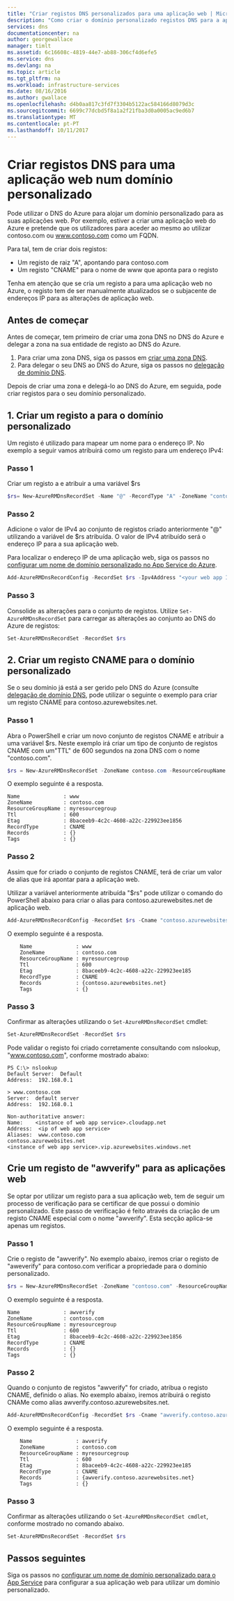 ```yaml
---
title: "Criar registos DNS personalizados para uma aplicação web | Microsoft Docs"
description: "Como criar o domínio personalizado registos DNS para a aplicação web utilizando o DNS do Azure."
services: dns
documentationcenter: na
author: georgewallace
manager: timlt
ms.assetid: 6c16608c-4819-44e7-ab88-306cf4d6efe5
ms.service: dns
ms.devlang: na
ms.topic: article
ms.tgt_pltfrm: na
ms.workload: infrastructure-services
ms.date: 08/16/2016
ms.author: gwallace
ms.openlocfilehash: d4b0aa817c3fd7f3304b5122ac584166d8079d3c
ms.sourcegitcommit: 6699c77dcbd5f8a1a2f21fba3d0a0005ac9ed6b7
ms.translationtype: MT
ms.contentlocale: pt-PT
ms.lasthandoff: 10/11/2017
---
```

# <a name="create-dns-records-for-a-web-app-in-a-custom-domain"></a>Criar registos DNS para uma aplicação web num domínio personalizado

Pode utilizar o DNS do Azure para alojar um domínio personalizado para as suas aplicações web. Por exemplo, estiver a criar uma aplicação web do Azure e pretende que os utilizadores para aceder ao mesmo ao utilizar contoso.com ou www.contoso.com como um FQDN.

Para tal, tem de criar dois registos:

* Um registo de raiz "A", apontando para contoso.com
* Um registo "CNAME" para o nome de www que aponta para o registo

Tenha em atenção que se cria um registo a para uma aplicação web no Azure, o registo tem de ser manualmente atualizados se o subjacente de endereços IP para as alterações de aplicação web.

## <a name="before-you-begin"></a>Antes de começar

Antes de começar, tem primeiro de criar uma zona DNS no DNS do Azure e delegar a zona na sua entidade de registo ao DNS do Azure.

1. Para criar uma zona DNS, siga os passos em [criar uma zona DNS](dns-getstarted-create-dnszone.md).
2. Para delegar o seu DNS ao DNS do Azure, siga os passos no [delegação de domínio DNS](dns-domain-delegation.md).

Depois de criar uma zona e delegá-lo ao DNS do Azure, em seguida, pode criar registos para o seu domínio personalizado.

## <a name="1-create-an-a-record-for-your-custom-domain"></a>1. Criar um registo a para o domínio personalizado

Um registo é utilizado para mapear um nome para o endereço IP. No exemplo a seguir vamos atribuirá como um registo para um endereço IPv4:

### <a name="step-1"></a>Passo 1

Criar um registo a e atribuir a uma variável $rs

```powershell
$rs= New-AzureRMDnsRecordSet -Name "@" -RecordType "A" -ZoneName "contoso.com" -ResourceGroupName "MyAzureResourceGroup" -Ttl 600
```

### <a name="step-2"></a>Passo 2

Adicione o valor de IPv4 ao conjunto de registos criado anteriormente "@" utilizando a variável de $rs atribuída. O valor de IPv4 atribuído será o endereço IP para a sua aplicação web.

Para localizar o endereço IP de uma aplicação web, siga os passos no [configurar um nome de domínio personalizado no App Service do Azure](../app-service/app-service-web-tutorial-custom-domain.md).

```powershell
Add-AzureRMDnsRecordConfig -RecordSet $rs -Ipv4Address "<your web app IP address>"
```

### <a name="step-3"></a>Passo 3

Consolide as alterações para o conjunto de registos. Utilize `Set-AzureRMDnsRecordSet` para carregar as alterações ao conjunto ao DNS do Azure de registos:

```powershell
Set-AzureRMDnsRecordSet -RecordSet $rs
```

## <a name="2-create-a-cname-record-for-your-custom-domain"></a>2. Criar um registo CNAME para o domínio personalizado

Se o seu domínio já está a ser gerido pelo DNS do Azure (consulte [delegação de domínio DNS](dns-domain-delegation.md), pode utilizar o seguinte o exemplo para criar um registo CNAME para contoso.azurewebsites.net.

### <a name="step-1"></a>Passo 1

Abra o PowerShell e criar um novo conjunto de registos CNAME e atribuir a uma variável $rs. Neste exemplo irá criar um tipo de conjunto de registos CNAME com um"TTL" de 600 segundos na zona DNS com o nome "contoso.com".

```powershell
$rs = New-AzureRMDnsRecordSet -ZoneName contoso.com -ResourceGroupName myresourcegroup -Name "www" -RecordType "CNAME" -Ttl 600
```

O exemplo seguinte é a resposta.

```
Name              : www
ZoneName          : contoso.com
ResourceGroupName : myresourcegroup
Ttl               : 600
Etag              : 8baceeb9-4c2c-4608-a22c-229923ee1856
RecordType        : CNAME
Records           : {}
Tags              : {}
```

### <a name="step-2"></a>Passo 2

Assim que for criado o conjunto de registos CNAME, terá de criar um valor de alias que irá apontar para a aplicação web.

Utilizar a variável anteriormente atribuída "$rs" pode utilizar o comando do PowerShell abaixo para criar o alias para contoso.azurewebsites.net de aplicação web.

```powershell
Add-AzureRMDnsRecordConfig -RecordSet $rs -Cname "contoso.azurewebsites.net"
```

O exemplo seguinte é a resposta.

```
    Name              : www
    ZoneName          : contoso.com
    ResourceGroupName : myresourcegroup
    Ttl               : 600
    Etag              : 8baceeb9-4c2c-4608-a22c-229923ee185
    RecordType        : CNAME
    Records           : {contoso.azurewebsites.net}
    Tags              : {}
```

### <a name="step-3"></a>Passo 3

Confirmar as alterações utilizando o `Set-AzureRMDnsRecordSet` cmdlet:

```powershell
Set-AzureRMDnsRecordSet -RecordSet $rs
```

Pode validar o registo foi criado corretamente consultando com nslookup, "www.contoso.com", conforme mostrado abaixo:

```
PS C:\> nslookup
Default Server:  Default
Address:  192.168.0.1

> www.contoso.com
Server:  default server
Address:  192.168.0.1

Non-authoritative answer:
Name:    <instance of web app service>.cloudapp.net
Address:  <ip of web app service>
Aliases:  www.contoso.com
contoso.azurewebsites.net
<instance of web app service>.vip.azurewebsites.windows.net
```

## <a name="create-an-awverify-record-for-web-apps"></a>Crie um registo de "awverify" para as aplicações web

Se optar por utilizar um registo para a sua aplicação web, tem de seguir um processo de verificação para se certificar de que possui o domínio personalizado. Este passo de verificação é feito através da criação de um registo CNAME especial com o nome "awverify". Esta secção aplica-se apenas um registos.

### <a name="step-1"></a>Passo 1

Crie o registo de "awverify". No exemplo abaixo, iremos criar o registo de "aweverify" para contoso.com verificar a propriedade para o domínio personalizado.

```powershell
$rs = New-AzureRMDnsRecordSet -ZoneName "contoso.com" -ResourceGroupName "myresourcegroup" -Name "awverify" -RecordType "CNAME" -Ttl 600
```

O exemplo seguinte é a resposta.

```
Name              : awverify
ZoneName          : contoso.com
ResourceGroupName : myresourcegroup
Ttl               : 600
Etag              : 8baceeb9-4c2c-4608-a22c-229923ee1856
RecordType        : CNAME
Records           : {}
Tags              : {}
```

### <a name="step-2"></a>Passo 2

Quando o conjunto de registos "awverify" for criado, atribua o registo CNAME, definido o alias. No exemplo abaixo, iremos atribuirá o registo CNAMe como alias awverify.contoso.azurewebsites.net.

```powershell
Add-AzureRMDnsRecordConfig -RecordSet $rs -Cname "awverify.contoso.azurewebsites.net"
```

O exemplo seguinte é a resposta.

```
    Name              : awverify
    ZoneName          : contoso.com
    ResourceGroupName : myresourcegroup
    Ttl               : 600
    Etag              : 8baceeb9-4c2c-4608-a22c-229923ee185
    RecordType        : CNAME
    Records           : {awverify.contoso.azurewebsites.net}
    Tags              : {}
```

### <a name="step-3"></a>Passo 3

Confirmar as alterações utilizando o `Set-AzureRMDnsRecordSet cmdlet`, conforme mostrado no comando abaixo.

```powershell
Set-AzureRMDnsRecordSet -RecordSet $rs
```

## <a name="next-steps"></a>Passos seguintes

Siga os passos no [configurar um nome de domínio personalizado para o App Service](../app-service/app-service-web-tutorial-custom-domain.md) para configurar a sua aplicação web para utilizar um domínio personalizado.
